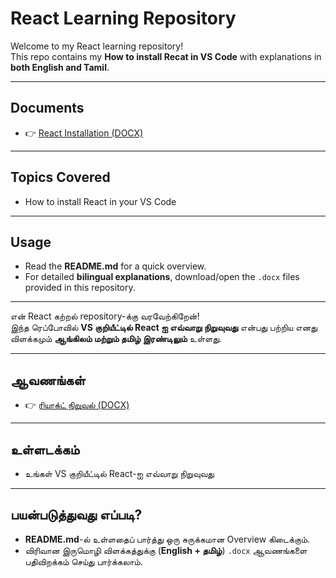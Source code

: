 
# React Learning Repository 

Welcome to my React learning repository!  
This repo contains my **How to install Recat in VS Code** with explanations in **both English and Tamil**.

---

## Documents

- 👉 [React Installation (DOCX)](./DOM_Explanation.docx)  

---

## Topics Covered

- How to install React in your VS Code

---

## Usage

- Read the **README.md** for a quick overview.  
- For detailed **bilingual explanations**, download/open the `.docx` files provided in this repository.  

---


என் React கற்றல் repository-க்கு வரவேற்கிறேன்!  
இந்த ரெப்போவில் **VS குறியீட்டில் React ஐ எவ்வாறு நிறுவுவது** என்பது பற்றிய எனது விளக்கமும் **ஆங்கிலம் மற்றும் தமிழ் இரண்டிலும்** உள்ளது.

---

## ஆவணங்கள்

- 👉 [ரியாக்ட் நிறுவல் (DOCX)](./DOM_Explanation.docx)

---

## உள்ளடக்கம்

- உங்கள் VS குறியீட்டில் React-ஐ எவ்வாறு நிறுவுவது

---

## பயன்படுத்துவது எப்படி?

- **README.md**-ல் உள்ளதைப் பார்த்து ஒரு சுருக்கமான Overview கிடைக்கும்.  
- விரிவான இருமொழி விளக்கத்துக்கு (**English + தமிழ்**) `.docx` ஆவணங்களை பதிவிறக்கம் செய்து பார்க்கலாம்.  